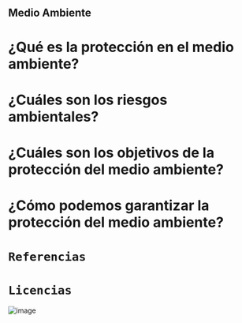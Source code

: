 ## Medio Ambiente


# ¿Qué es la protección en el medio ambiente?

# ¿Cuáles son los riesgos ambientales?

# ¿Cuáles son los objetivos de la protección del medio ambiente?

# ¿Cómo podemos garantizar la protección del medio ambiente?


# `Referencias`




# `Licencias`
![image](https://user-images.githubusercontent.com/114906861/201602325-53437fa8-61f8-45c2-9c1d-9e4b8c3cc45a.PNG)
